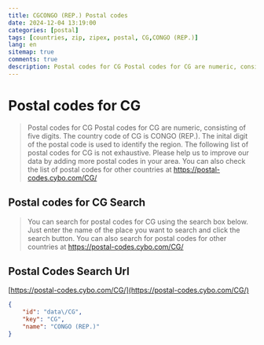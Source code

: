 ```yaml
---
title: CGCONGO (REP.) Postal codes 
date: 2024-12-04 13:19:00
categories: [postal]
tags: [countries, zip, zipex, postal, CG,CONGO (REP.)]
lang: en
sitemap: true
comments: true
description: Postal codes for CG Postal codes for CG are numeric, consisting of five digits. The country code of CG is CONGO (REP.). The inital digit of the postal code is used to identify the region. The following list of postal codes for CG is not exhaustive. Please help us to improve our data by adding more postal codes in your area. You can also check the list of postal codes for other countries at https://postal-codes.cybo.com/CG/
---
```


# Postal codes for CG
> Postal codes for CG Postal codes for CG are numeric, consisting of five digits. The country code of CG is CONGO (REP.). The inital digit of the postal code is used to identify the region. The following list of postal codes for CG is not exhaustive. Please help us to improve our data by adding more postal codes in your area. You can also check the list of postal codes for other countries at https://postal-codes.cybo.com/CG/

## Postal codes for CG Search 
> You can search for postal codes for CG using the search box below. Just enter the name of the place you want to search and click the search button. You can also search for postal codes for other countries at https://postal-codes.cybo.com/CG/

## Postal Codes Search Url

[https://postal-codes.cybo.com/CG/](https://postal-codes.cybo.com/CG/)
```json
{
    "id": "data\/CG",
    "key": "CG",
    "name": "CONGO (REP.)"
}
```
